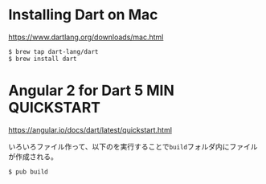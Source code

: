 # Installing Dart on Mac
https://www.dartlang.org/downloads/mac.html

```
$ brew tap dart-lang/dart
$ brew install dart
```

# Angular 2 for Dart 5 MIN QUICKSTART
https://angular.io/docs/dart/latest/quickstart.html

いろいろファイル作って、以下のを実行することで`build`フォルダ内にファイルが作成される。
```
$ pub build
```